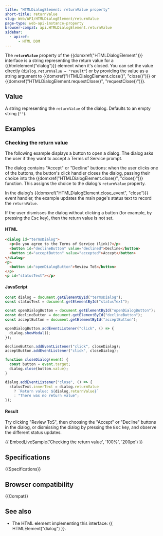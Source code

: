 ```yaml
---
title: "HTMLDialogElement: returnValue property"
short-title: returnValue
slug: Web/API/HTMLDialogElement/returnValue
page-type: web-api-instance-property
browser-compat: api.HTMLDialogElement.returnValue
sidebar:
  - apiref:
      - HTML DOM
---
```


The **`returnValue`** property of the {{domxref("HTMLDialogElement")}} interface is a string representing the return value for a {{htmlelement("dialog")}} element when it's closed.
You can set the value directly (`dialog.returnValue = "result"`) or by providing the value as a string argument to {{domxref("HTMLDialogElement.close()", "close()")}} or {{domxref("HTMLDialogElement.requestClose()", "requestClose()")}}.

## Value

A string representing the `returnValue` of the dialog.
Defaults to an empty string (`""`).

## Examples

### Checking the return value

The following example displays a button to open a dialog. The dialog asks the user if they want to accept a Terms of Service prompt.

The dialog contains "Accept" or "Decline" buttons: when the user clicks one of the buttons, the button's click handler closes the dialog, passing their choice into the {{domxref("HTMLDialogElement.close()", "close()")}} function. This assigns the choice to the dialog's `returnValue` property.

In the dialog's {{domxref("HTMLDialogElement.close_event", "close")}} event handler, the example updates the main page's status text to record the `returnValue`.

If the user dismisses the dialog without clicking a button (for example, by pressing the <kbd>Esc</kbd> key), then the return value is not set.

#### HTML

```html
<dialog id="termsDialog">
  <p>Do you agree to the Terms of Service (link)?</p>
  <button id="declineButton" value="declined">Decline</button>
  <button id="acceptButton" value="accepted">Accept</button>
</dialog>
<p>
  <button id="openDialogButton">Review ToS</button>
</p>
<p id="statusText"></p>
```

#### JavaScript

```js
const dialog = document.getElementById("termsDialog");
const statusText = document.getElementById("statusText");

const openDialogButton = document.getElementById("openDialogButton");
const declineButton = document.getElementById("declineButton");
const acceptButton = document.getElementById("acceptButton");

openDialogButton.addEventListener("click", () => {
  dialog.showModal();
});

declineButton.addEventListener("click", closeDialog);
acceptButton.addEventListener("click", closeDialog);

function closeDialog(event) {
  const button = event.target;
  dialog.close(button.value);
}

dialog.addEventListener("close", () => {
  statusText.innerText = dialog.returnValue
    ? `Return value: ${dialog.returnValue}`
    : "There was no return value";
});
```

#### Result

Try clicking "Review ToS", then choosing the "Accept" or "Decline" buttons in the dialog, or dismissing the dialog by pressing the <kbd>Esc</kbd> key, and observe the different status updates.

{{ EmbedLiveSample('Checking the return value', '100%', '200px') }}

## Specifications

{{Specifications}}

## Browser compatibility

{{Compat}}

## See also

- The HTML element implementing this interface: {{ HTMLElement("dialog") }}.

